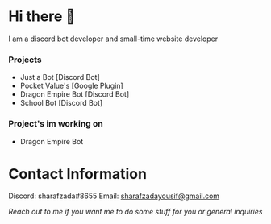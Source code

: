 # Hi there 👋
I am a discord bot developer and small-time website developer

### Projects
* Just a Bot [Discord Bot]
* Pocket Value's [Google Plugin]
* Dragon Empire Bot [Discord Bot]
* School Bot [Discord Bot]

### Project's im working on
* Dragon Empire Bot

# Contact Information
Discord: sharafzada#8655
Email: sharafzadayousif@gmail.com

*Reach out to me if you want me to do some stuff for you or general inquiries*
